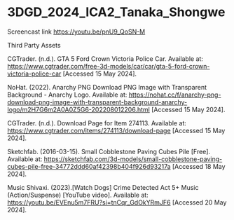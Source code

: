 # 3DGD_2024_ICA2_Tanaka_Shongwe

Screencast link
https://youtu.be/pnU9_QoSN-M



Third Party Assets 

CGTrader. (n.d.). GTA 5 Ford Crown Victoria Police Car.
Available at: https://www.cgtrader.com/free-3d-models/car/car/gta-5-ford-crown-victoria-police-car [Accessed 15 May 2024].

NoHat. (2022). Anarchy PNG Download PNG Image with Transparent Background - Anarchy Logo.
Available at: https://nohat.cc/f/anarchy-png-download-png-image-with-transparent-background-anarchy-logo/m2H7G6m2A0A0Z5G6-202208012206.html 
[Accessed 15 May 2024].

CGTrader. (n.d.). Download Page for Item 274113. 
Available at: https://www.cgtrader.com/items/274113/download-page [Accessed 15 May 2024].

Sketchfab. (2016-03-15). Small Cobblestone Paving Cubes Pile [Free]. 
Available at: https://sketchfab.com/3d-models/small-cobblestone-paving-cubes-pile-free-34772ddd60af42398b404f926d93217a 
[Accessed 18 May 2024]. 




Music
Shivaxi. (2023).[Watch Dogs] Crime Detected Act 5+ Music (Action/Suspense) [YouTube video]. 
Available at: https://youtu.be/EVEnu5m7FRU?si=tnCqr_GdOkYRmJF6 
[Accessed 20 May 2024].


 
